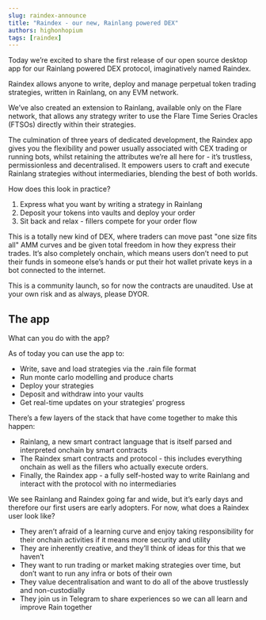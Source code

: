 ```yaml
---
slug: raindex-announce
title: "Raindex - our new, Rainlang powered DEX"
authors: highonhopium
tags: [raindex]
---
```


Today we’re excited to share the first release of our open source desktop app for our Rainlang powered DEX protocol, imaginatively named Raindex.

Raindex allows anyone to write, deploy and manage perpetual token trading strategies, written in Rainlang, on any EVM network.

We’ve also created an extension to Rainlang, available only on the Flare network, that allows any strategy writer to use the Flare Time Series Oracles (FTSOs) directly within their strategies.

The culmination of three years of dedicated development, the Raindex app gives you the flexibility and power usually associated with CEX trading or running bots, whilst retaining the attributes we’re all here for - it’s trustless, permissionless and decentralised. It empowers users to craft and execute Rainlang strategies without intermediaries, blending the best of both worlds.

How does this look in practice?

1. Express what you want by writing a strategy in Rainlang
2. Deposit your tokens into vaults and deploy your order
3. Sit back and relax - fillers compete for your order flow

This is a totally new kind of DEX, where traders can move past "one size fits all" AMM curves and be given total freedom in how they express their trades. It’s also completely onchain, which means users don’t need to put their funds in someone else’s hands or put their hot wallet private keys in a bot connected to the internet.

This is a community launch, so for now the contracts are unaudited. Use at your own risk and as always, please DYOR.

## The app
What can you do with the app?

As of today you can use the app to:
- Write, save and load strategies via the .rain file format
- Run monte carlo modelling and produce charts
- Deploy your strategies
- Deposit and withdraw into your vaults
- Get real-time updates on your strategies’ progress

There’s a few layers of the stack that have come together to make this happen:
- Rainlang, a new smart contract language that is itself parsed and interpreted onchain by smart contracts
- The Raindex smart contracts and protocol - this includes everything onchain as well as the fillers who actually execute orders.
- Finally, the Raindex app - a fully self-hosted way to write Rainlang and interact with the protocol with no intermediaries

We see Rainlang and Raindex going far and wide, but it’s early days and therefore our first users are early adopters. For now, what does a Raindex user look like?
- They aren’t afraid of a learning curve and enjoy taking responsibility for their onchain activities if it means more security and utility
- They are inherently creative, and they’ll think of ideas for this that we haven’t
- They want to run trading or market making strategies over time, but don’t want to run any infra or bots of their own
- They value decentralisation and want to do all of the above trustlessly and non-custodially
- They join us in Telegram to share experiences so we can all learn and improve Rain together

